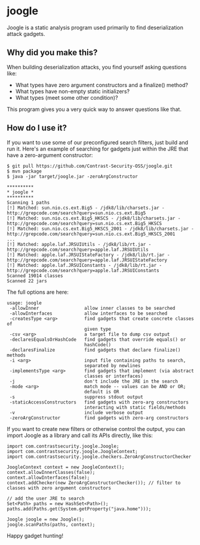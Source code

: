 joogle
========

Joogle is a static analysis program used primarily to find deserialization attack gadgets.

## Why did you make this?

When building deserialization attacks, you find yourself asking questions like:
* What types have zero argument constructors and a finalize() method?
* What types have non-empty static initializers?
* What types (meet some other condition)?

This program gives you a very quick way to answer questions like that.

## How do I use it?
If you want to use some of our preconfigured search filters, just build and run it. Here's an example of searching for gadgets just within the JRE that have a zero-argument constructor:

```
$ git pull https://github.com/Contrast-Security-OSS/joogle.git
$ mvn package
$ java -jar target/joogle.jar -zeroArgConstructor

**********
* joogle *
**********
Scanning 1 paths
[!] Matched: sun.nio.cs.ext.Big5 - /jdk8/lib/charsets.jar - http://grepcode.com/search?query=sun.nio.cs.ext.Big5
[!] Matched: sun.nio.cs.ext.Big5_HKSCS - /jdk8/lib/charsets.jar - http://grepcode.com/search?query=sun.nio.cs.ext.Big5_HKSCS
[!] Matched: sun.nio.cs.ext.Big5_HKSCS_2001 - /jdk8/lib/charsets.jar - http://grepcode.com/search?query=sun.nio.cs.ext.Big5_HKSCS_2001
...
[!] Matched: apple.laf.JRSUIUtils - /jdk8/lib/rt.jar - http://grepcode.com/search?query=apple.laf.JRSUIUtils
[!] Matched: apple.laf.JRSUIStateFactory - /jdk8/lib/rt.jar - http://grepcode.com/search?query=apple.laf.JRSUIStateFactory
[!] Matched: apple.laf.JRSUIConstants - /jdk8/lib/rt.jar - http://grepcode.com/search?query=apple.laf.JRSUIConstants
Scanned 19014 classes
Scanned 22 jars
```

The full options are here:
```
usage: joogle
 -allowInner                 allow inner classes to be searched
 -allowInterfaces            allow interfaces to be searched
 -createsType <arg>          find gadgets that create concrete classes of
                             given type
 -csv <arg>                  a target file to dump csv output
 -declaresEqualsOrHashCode   find gadgets that override equals() or
                             hashCode()
 -declaresFinalize           find gadgets that declare finalize() methods
 -i <arg>                    input file containing paths to search,
                             separated by newlines
 -implementsType <arg>       find gadgets that implement (via abstract
                             classes or interfaces)
 -j                          don't include the JRE in the search
 -mode <arg>                 match mode -- values can be AND or OR;
                             default is OR
 -s                          suppress stdout output
 -staticAccessConstructors   find gadgets with zero-arg constructors
                             interacting with static fields/methods
 -v                          include verbose output
 -zeroArgConstructor         find gadgets with zero-arg constructors
```

If you want to create new filters or otherwise control the output, you can import Joogle as a library and call its APIs directly, like this:
```
import com.contrastsecurity.joogle.Joogle;
import com.contrastsecurity.joogle.JoogleContext;
import com.contrastsecurity.joogle.checkers.ZeroArgConstructorChecker

JoogleContext context = new JoogleContext();
context.allowInnerClasses(false);
context.allowInterfaces(false);
context.addChecker(new ZeroArgConstructorChecker()); // filter to classes with zero argument constructors

// add the user JRE to search
Set<Path> paths = new HashSet<Path>();
paths.add(Paths.get(System.getProperty("java.home")));

Joogle joogle = new Joogle();
joogle.scanPaths(paths, context);
```

Happy gadget hunting!